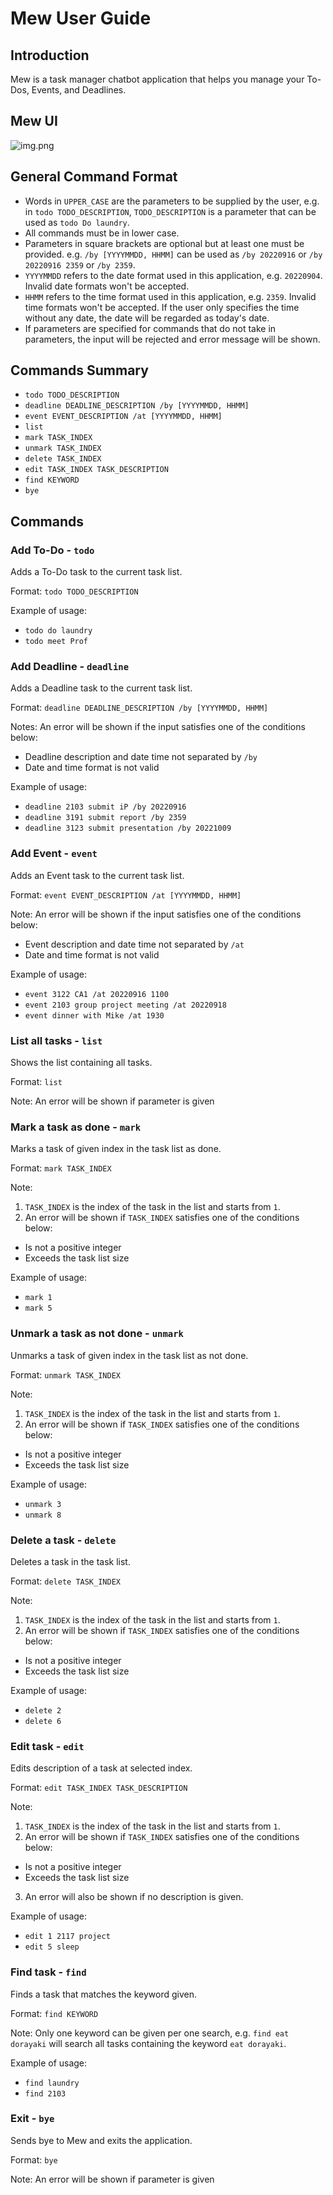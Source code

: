 # Mew User Guide

## Introduction
Mew is a task manager chatbot application that helps you manage your To-Dos, Events, and Deadlines.

## Mew UI
![img.png](Ui.png)

## General Command Format
- Words in `UPPER_CASE` are the parameters to be supplied by the user, e.g. in `todo TODO_DESCRIPTION`, `TODO_DESCRIPTION` is a parameter that can be used as `todo Do laundry`.
- All commands must be in lower case.
- Parameters in square brackets are optional but at least one must be provided. e.g. `/by [YYYYMMDD, HHMM]` can be used as `/by 20220916` or `/by 20220916 2359` or `/by 2359`.
- `YYYYMMDD` refers to the date format used in this application, e.g. `20220904`. Invalid date formats won't be accepted.
- `HHMM` refers to the time format used in this application, e.g. `2359`. Invalid time formats won't be accepted. If the user only specifies the time without any date, the date will be regarded as today's date.
- If parameters are specified for commands that do not take in parameters, the input will be rejected and error message will be shown.

## Commands Summary
- `todo TODO_DESCRIPTION`
- `deadline DEADLINE_DESCRIPTION /by [YYYYMMDD, HHMM]`
- `event EVENT_DESCRIPTION /at [YYYYMMDD, HHMM]`
- `list`
- `mark TASK_INDEX`
- `unmark TASK_INDEX`
- `delete TASK_INDEX`
- `edit TASK_INDEX TASK_DESCRIPTION`
- `find KEYWORD`
- `bye`

## Commands

### Add To-Do - `todo`

Adds a To-Do task to the current task list.

Format: `todo TODO_DESCRIPTION`

Example of usage: 

- `todo do laundry`
- `todo meet Prof`

### Add Deadline - `deadline`

Adds a Deadline task to the current task list.

Format: `deadline DEADLINE_DESCRIPTION /by [YYYYMMDD, HHMM]`

Notes:
An error will be shown if the input satisfies one of the conditions below:
- Deadline description and date time not separated by `/by`
- Date and time format is not valid


Example of usage:
- `deadline 2103 submit iP /by 20220916`
- `deadline 3191 submit report /by 2359`
- `deadline 3123 submit presentation /by 20221009`

### Add Event - `event`

Adds an Event task to the current task list.

Format: `event EVENT_DESCRIPTION /at [YYYYMMDD, HHMM]`

Note:
An error will be shown if the input satisfies one of the conditions below:
- Event description and date time not separated by `/at`
- Date and time format is not valid


Example of usage:
- `event 3122 CA1 /at 20220916 1100`
- `event 2103 group project meeting /at 20220918`
- `event dinner with Mike /at 1930`

### List all tasks - `list`

Shows the list containing all tasks.

Format: `list`

Note:
An error will be shown if parameter is given

### Mark a task as done - `mark`

Marks a task of given index in the task list as done.

Format: `mark TASK_INDEX`

Note:
1. `TASK_INDEX` is the index of the task in the list and starts from `1`.
1. An error will be shown if `TASK_INDEX` satisfies one of the conditions below:
- Is not a positive integer
- Exceeds the task list size

Example of usage:
- `mark 1`
- `mark 5`

###  Unmark a task as not done - `unmark`

Unmarks a task of given index in the task list as not done.

Format: `unmark TASK_INDEX`

Note:
1. `TASK_INDEX` is the index of the task in the list and starts from `1`.
1. An error will be shown if `TASK_INDEX` satisfies one of the conditions below:
- Is not a positive integer
- Exceeds the task list size

Example of usage:
- `unmark 3`
- `unmark 8`

### Delete a task - `delete`

Deletes a task in the task list.

Format: `delete TASK_INDEX`

Note:
1. `TASK_INDEX` is the index of the task in the list and starts from `1`.
1. An error will be shown if `TASK_INDEX` satisfies one of the conditions below:
- Is not a positive integer
- Exceeds the task list size

Example of usage:
- `delete 2`
- `delete 6`

### Edit task - `edit`

Edits description of a task at selected index.

Format: `edit TASK_INDEX TASK_DESCRIPTION`

Note:
1. `TASK_INDEX` is the index of the task in the list and starts from `1`.
1. An error will be shown if `TASK_INDEX` satisfies one of the conditions below:
- Is not a positive integer
- Exceeds the task list size
3. An error will also be shown if no description is given.

Example of usage:
- `edit 1 2117 project`
- `edit 5 sleep`

### Find task - `find`

Finds a task that matches the keyword given.

Format: `find KEYWORD`

Note:
Only one keyword can be given per one search, e.g. `find eat dorayaki` will search all tasks containing the keyword `eat dorayaki`.

Example of usage:
- `find laundry`
- `find 2103`

### Exit - `bye`

Sends bye to Mew and exits the application.

Format: `bye`

Note:
An error will be shown if parameter is given
